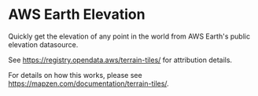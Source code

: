 # AWS Earth Elevation

Quickly get the elevation of any point in the world from AWS Earth's public elevation datasource.

See https://registry.opendata.aws/terrain-tiles/ for attribution details.

For details on how this works, please see https://mapzen.com/documentation/terrain-tiles/.
